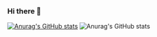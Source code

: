 ### Hi there 👋

<!--
**Arino130/Arino130** is a ✨ _special_ ✨ repository because its `README.md` (this file) appears on your GitHub profile.

Here are some ideas to get you started:

- 🔭 I’m currently working on ...
- 🌱 I’m currently learning ...
- 👯 I’m looking to collaborate on ...
- 🤔 I’m looking for help with ...
- 💬 Ask me about ...
- 📫 How to reach me: ...
- 😄 Pronouns: ...
- ⚡ Fun fact: ...
-->
[![Anurag's GitHub stats](https://github-readme-stats.vercel.app/api?username=arino130)](https://github.com/anuraghazra/github-readme-stats)
![Anurag's GitHub stats](https://github-readme-stats.vercel.app/api?username=arino130&show_icons=true&theme=radical)






